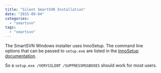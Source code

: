 ```yaml
---
title: "Silent SmartSVN Installation"
date: "2015-09-04"
categories: 
  - "smartsvn"
tags: 
  - "smartsvn"
---
```


The SmartSVN Windows installer uses InnoSetup. The command line options that can be passed to `setup.exe` are listed in the [InnoSetup documentation](http://www.jrsoftware.org/ishelp/index.php?topic=setupcmdline).

So a `setup.exe /VERYSILENT /SUPPRESSMSGBOXES` should work for most users.
